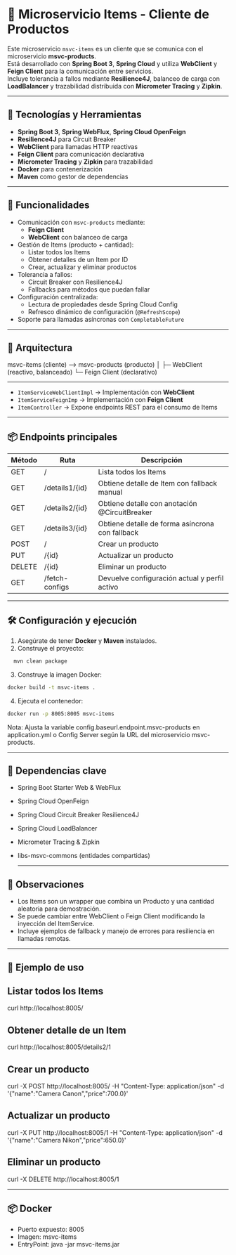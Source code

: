 
# 🧩 Microservicio Items - Cliente de Productos

Este microservicio `msvc-items` es un cliente que se comunica con el microservicio **msvc-products**.  
Está desarrollado con **Spring Boot 3**, **Spring Cloud** y utiliza **WebClient** y **Feign Client** para la comunicación entre servicios.  
Incluye tolerancia a fallos mediante **Resilience4J**, balanceo de carga con **LoadBalancer** y trazabilidad distribuida con **Micrometer Tracing** y **Zipkin**.

---

## 🚀 Tecnologías y Herramientas

- **Spring Boot 3**, **Spring WebFlux**, **Spring Cloud OpenFeign**  
- **Resilience4J** para Circuit Breaker  
- **WebClient** para llamadas HTTP reactivas  
- **Feign Client** para comunicación declarativa  
- **Micrometer Tracing** y **Zipkin** para trazabilidad  
- **Docker** para contenerización  
- **Maven** como gestor de dependencias

---

## 🧩 Funcionalidades

- Comunicación con `msvc-products` mediante:
  - **Feign Client**
  - **WebClient** con balanceo de carga
- Gestión de Items (producto + cantidad):
  - Listar todos los Items
  - Obtener detalles de un Item por ID
  - Crear, actualizar y eliminar productos
- Tolerancia a fallos:
  - Circuit Breaker con Resilience4J
  - Fallbacks para métodos que puedan fallar
- Configuración centralizada:
  - Lectura de propiedades desde Spring Cloud Config
  - Refresco dinámico de configuración (`@RefreshScope`)
- Soporte para llamadas asíncronas con `CompletableFuture`

---

## 🧱 Arquitectura

msvc-items (cliente) --> msvc-products (producto)
│
├─ WebClient (reactivo, balanceado)
└─ Feign Client (declarativo)

---

- `ItemServiceWebClientImpl` → Implementación con **WebClient**
- `ItemServiceFeignImp` → Implementación con **Feign Client**
- `ItemController` → Expone endpoints REST para el consumo de Items

---

## 📦 Endpoints principales

| Método | Ruta | Descripción |
|--------|------|------------|
| GET | / | Lista todos los Items |
| GET | /details1/{id} | Obtiene detalle de Item con fallback manual |
| GET | /details2/{id} | Obtiene detalle con anotación @CircuitBreaker |
| GET | /details3/{id} | Obtiene detalle de forma asíncrona con fallback |
| POST | / | Crear un producto |
| PUT | /{id} | Actualizar un producto |
| DELETE | /{id} | Eliminar un producto |
| GET | /fetch-configs | Devuelve configuración actual y perfil activo |

---

## 🛠 Configuración y ejecución

1. Asegúrate de tener **Docker** y **Maven** instalados.
2. Construye el proyecto:

```bash
  mvn clean package
```
3. Construye la imagen Docker:
```bash
docker build -t msvc-items .
```
4. Ejecuta el contenedor:
```bash
docker run -p 8005:8005 msvc-items
```
Nota: Ajusta la variable config.baseurl.endpoint.msvc-products en application.yml o Config Server según la URL del microservicio msvc-products.

---

## 🔧 Dependencias clave
- Spring Boot Starter Web & WebFlux
- Spring Cloud OpenFeign
- Spring Cloud Circuit Breaker Resilience4J
- Spring Cloud LoadBalancer
- Micrometer Tracing & Zipkin
- libs-msvc-commons (entidades compartidas)
	
  ---

## 📌 Observaciones

- Los Items son un wrapper que combina un Producto y una cantidad aleatoria para demostración.
- Se puede cambiar entre WebClient o Feign Client modificando la inyección del ItemService.
- Incluye ejemplos de fallback y manejo de errores para resiliencia en llamadas remotas.

---

## 🧪 Ejemplo de uso
## Listar todos los Items
curl http://localhost:8005/

## Obtener detalle de un Item
curl http://localhost:8005/details2/1

## Crear un producto
curl -X POST http://localhost:8005/ -H "Content-Type: application/json" -d '{"name":"Camera Canon","price":700.0}'

## Actualizar un producto
curl -X PUT http://localhost:8005/1 -H "Content-Type: application/json" -d '{"name":"Camera Nikon","price":650.0}'

## Eliminar un producto
curl -X DELETE http://localhost:8005/1

---

## 📦 Docker

- Puerto expuesto: 8005
- Imagen: msvc-items
- EntryPoint: java -jar msvc-items.jar





